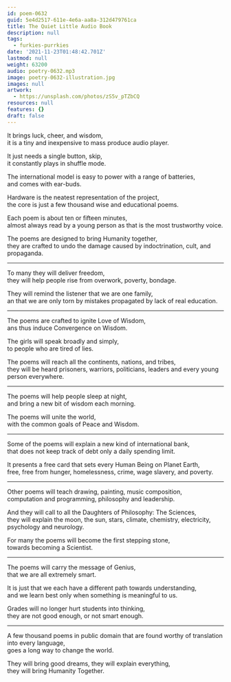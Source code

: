 ```yaml
---
id: poem-0632
guid: 5e4d2517-611e-4e6a-aa8a-312d479761ca
title: The Quiet Little Audio Book
description: null
tags:
  - furkies-purrkies
date: '2021-11-23T01:48:42.701Z'
lastmod: null
weight: 63200
audio: poetry-0632.mp3
image: poetry-0632-illustration.jpg
images: null
artwork:
  - https://unsplash.com/photos/zS5v_pTZbCQ
resources: null
features: {}
draft: false
---
```


It brings luck, cheer, and wisdom,\
it is a tiny and inexpensive to mass produce audio player.

It just needs a single button, skip,\
it constantly plays in shuffle mode.

The international model is easy to power with a range of batteries,\
and comes with ear-buds.

Hardware is the neatest representation of the project,\
the core is just a few thousand wise and educational poems.

Each poem is about ten or fifteen minutes,\
almost always read by a young person as that is the most trustworthy voice.

The poems are designed to bring Humanity together,\
they are crafted to undo the damage caused by indoctrination, cult, and propaganda.

---

To many they will deliver freedom,\
they will help people rise from overwork, poverty, bondage.

They will remind the listener that we are one family,\
an that we are only torn by mistakes propagated by lack of real education.

---

The poems are crafted to ignite Love of Wisdom,\
ans thus induce Convergence on Wisdom.

The girls will speak broadly and simply,\
to people who are tired of lies.

The poems will reach all the continents, nations, and tribes,\
they will be heard prisoners, warriors, politicians, leaders and every young person everywhere.

---

The poems will help people sleep at night,\
and bring a new bit of wisdom each morning.

The poems will unite the world,\
with the common goals of Peace and Wisdom.

---

Some of the poems will explain a new kind of international bank,\
that does not keep track of debt only a daily spending limit.

It presents a free card that sets every Human Being on Planet Earth,\
free, free from hunger, homelessness, crime, wage slavery, and poverty.

---

Other poems will teach drawing, painting, music composition,\
computation and programming, philosophy and leadership.

And they will call to all the Daughters of Philosophy: The Sciences,\
they will explain the moon, the sun, stars, climate, chemistry, electricity, psychology and neurology.

For many the poems will become the first stepping stone,\
towards becoming a Scientist.

---

The poems will carry the message of Genius,\
that we are all extremely smart.

It is just that we each have a different path towards understanding,\
and we learn best only when something is meaningful to us.

Grades will no longer hurt students into thinking,\
they are not good enough, or not smart enough.

---

A few thousand poems in public domain that are found worthy of translation into every language,\
goes a long way to change the world.

They will bring good dreams, they will explain everything,\
they will bring Humanity Together.
